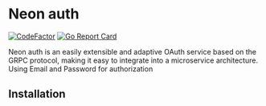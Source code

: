 # Neon auth

[![CodeFactor](https://www.codefactor.io/repository/github/lavash256/neon-auth/badge)](https://www.codefactor.io/repository/github/lavash256/neon-auth)  [![Go Report Card](https://goreportcard.com/badge/github.com/Lavash95/neon-auth)](https://goreportcard.com/report/github.com/Lavash95/neon-auth)

Neon auth is an easily extensible and adaptive OAuth service based on the GRPC protocol, making it easy to integrate into a microservice architecture.
Using Email and Password for authorization

## Installation